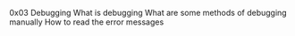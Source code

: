 0x03 Debugging 
What is debugging
What are some methods of debugging manually
How to read the error messages
